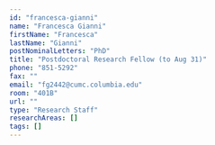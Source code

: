 ```yaml
---
id: "francesca-gianni"
name: "Francesca Gianni"
firstName: "Francesca"
lastName: "Gianni"
postNominalLetters: "PhD"
title: "Postdoctoral Research Fellow (to Aug 31)"
phone: "851-5292"
fax: ""
email: "fg2442@cumc.columbia.edu"
room: "401B"
url: ""
type: "Research Staff"
researchAreas: []
tags: []
---
```

